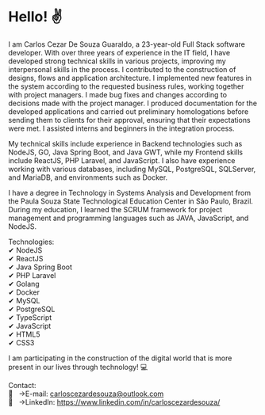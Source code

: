 # Hello! ✌️

I am Carlos Cezar De Souza Guaraldo, a 23-year-old Full Stack software developer. With over three years of experience in the IT field, I have developed strong technical skills in various projects, improving my interpersonal skills in the process. I contributed to the construction of designs, flows and application architecture. I implemented new features in the system according to the requested business rules, working together with project managers. I made bug fixes and changes according to decisions made with the project manager. I produced documentation for the developed applications and carried out preliminary homologations before sending them to clients for their approval, ensuring that their expectations were met. I assisted interns and beginners in the integration process.

My technical skills include experience in Backend technologies such as NodeJS, GO, Java Spring Boot, and Java GWT, while my Frontend skills include ReactJS, PHP Laravel, and JavaScript. I also have experience working with various databases, including MySQL, PostgreSQL, SQLServer, and MariaDB, and environments such as Docker.

I have a degree in Technology in Systems Analysis and Development from the Paula Souza State Technological Education Center in São Paulo, Brazil. During my education, I learned the SCRUM framework for project management and programming languages such as JAVA, JavaScript, and NodeJS.

Technologies:
<br/>✔ NodeJS
<br/>✔ ReactJS
<br/>✔ Java Spring Boot
<br/>✔ PHP Laravel
<br/>✔ Golang
<br/>✔ Docker
<br/>✔ MySQL
<br/>✔ PostgreSQL
<br/>✔ TypeScript
<br/>✔ JavaScript
<br/>✔ HTML5
<br/>✔ CSS3

I am participating in the construction of the digital world that is more present in our lives through technology! 💻

Contact:
<br/> :email: &nbsp; ->E-mail: carloscezardesouza@outlook.com
<br/> :link: &nbsp; ->LinkedIn: https://www.linkedin.com/in/carloscezardesouza/
